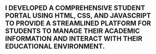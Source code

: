 <h2>
I DEVELOPED A COMPREHENSIVE STUDENT PORTAL USING HTML, CSS, AND JAVASCRIPT TO PROVIDE A STREAMLINED PLATFORM FOR STUDENTS TO MANAGE THEIR ACADEMIC INFORMATION AND INTERACT WITH THEIR EDUCATIONAL ENVIRONMENT.</h2>
